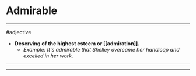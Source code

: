 # Admirable
---
#adjective
- **Deserving of the highest esteem or [[admiration]].**
	- _Example: It's admirable that Shelley overcame her handicap and excelled in her work._
---
---
